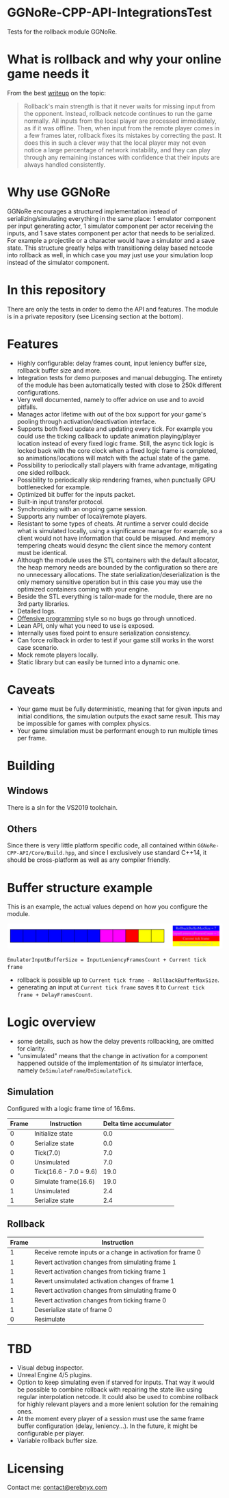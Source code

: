 # GGNoRe-CPP-API-IntegrationsTest

Tests for the rollback module GGNoRe.

# What is rollback and why your online game needs it

From the best [writeup](https://ki.infil.net/w02-netcode-p4.html) on the topic:

> Rollback's main strength is that it never waits for missing input from the opponent. Instead, rollback netcode continues to run the game normally. All inputs from the local player are processed immediately, as if it was offline. Then, when input from the remote player comes in a few frames later, rollback fixes its mistakes by correcting the past. It does this in such a clever way that the local player may not even notice a large percentage of network instability, and they can play through any remaining instances with confidence that their inputs are always handled consistently.

# Why use GGNoRe

GGNoRe encourages a structured implementation instead of serializing/simulating everything in the same place: 1 emulator component per input generating actor, 1 simulator component per actor receiving the inputs, and 1 save states component per actor that needs to be serialized. For example a projectile or a character would have a simulator and a save state. This structure greatly helps with transitioning delay based netcode into rollback as well, in which case you may just use your simulation loop instead of the simulator component.

# In this repository

There are only the tests in order to demo the API and features. The module is in a private repository (see Licensing section at the bottom).

# Features

- Highly configurable: delay frames count, input leniency buffer size, rollback buffer size and more.
- Integration tests for demo purposes and manual debugging. The entirety of the module has been automatically tested with close to 250k different configurations.
- Very well documented, namely to offer advice on use and to avoid pitfalls.
- Manages actor lifetime with out of the box support for your game's pooling through activation/deactivation interface.
- Supports both fixed update and updating every tick. For example you could use the ticking callback to update animation playing/player location instead of every fixed logic frame. Still, the async tick logic is locked back with the core clock when a fixed logic frame is completed, so animations/locations will match with the actual state of the game.
- Possibility to periodically stall players with frame advantage, mitigating one sided rollback.
- Possibility to periodically skip rendering frames, when punctually GPU bottlenecked for example.
- Optimized bit buffer for the inputs packet.
- Built-in input transfer protocol.
- Synchronizing with an ongoing game session.
- Supports any number of local/remote players.
- Resistant to some types of cheats. At runtime a server could decide what is simulated locally, using a significance manager for example, so a client would not have information that could be misused. And memory tempering cheats would desync the client since the memory content must be identical.
- Although the module uses the STL containers with the default allocator, the heap memory needs are bounded by the configuration so there are no unnecessary allocations. The state serialization/deserialization is the only memory sensitive operation but in this case you may use the optimized containers coming with your engine.
- Beside the STL everything is tailor-made for the module, there are no 3rd party libraries.
- Detailed logs.
- [Offensive programming](https://en.wikipedia.org/wiki/Offensive_programming) style so no bugs go through unnoticed.
- Lean API, only what you need to use is exposed.
- Internally uses fixed point to ensure serialization consistency.
- Can force rollback in order to test if your game still works in the worst case scenario.
- Mock remote players locally.
- Static library but can easily be turned into a dynamic one.

# Caveats

- Your game must be fully deterministic, meaning that for given inputs and initial conditions, the simulation outputs the exact same result. This may be impossible for games with complex physics.
- Your game simulation must be performant enough to run multiple times per frame.

# Building

## Windows

There is a sln for the VS2019 toolchain.

## Others

Since there is very little platform specific code, all contained within `GGNoRe-CPP-API/Core/Build.hpp`, and since I exclusively use standard C++14, it should be cross-platform as well as any compiler friendly.

# Buffer structure example

This is an example, the actual values depend on how you configure the module.

<!---
graphviz
digraph G {
  { 
    node [shape=plaintext fontcolor=silver]
    
    buffer [label=<<TABLE BORDER="0" CELLBORDER="1" CELLSPACING="0">
    <TR>
        <td BGCOLOR="blue" WIDTH="50" HEIGHT="50"></td>
        <td BGCOLOR="blue" WIDTH="50" HEIGHT="50"></td>
        <td BGCOLOR="blue" WIDTH="50" HEIGHT="50"></td>
        <td BGCOLOR="blue" WIDTH="50" HEIGHT="50"></td>
        <td BGCOLOR="blue" WIDTH="50" HEIGHT="50"></td>
        <td BGCOLOR="blue" WIDTH="50" HEIGHT="50"></td>
        <td BGCOLOR="blue" WIDTH="50" HEIGHT="50"></td>
        <td BGCOLOR="fuchsia" WIDTH="50" HEIGHT="50"></td>
        <td BGCOLOR="fuchsia" WIDTH="50" HEIGHT="50"></td>
        <td BGCOLOR="red" WIDTH="50" HEIGHT="50"></td>
        <td BGCOLOR="yellow" WIDTH="50" HEIGHT="50"></td>
        <td BGCOLOR="yellow" WIDTH="50" HEIGHT="50"></td>
    </TR>
    </TABLE>>];
    
    legend [label=<<TABLE BORDER="0" CELLBORDER="0" CELLSPACING="0">
    <TR><td BGCOLOR="blue">RollbackBufferMaxSize = 7</td></TR>
    <TR><td BGCOLOR="fuchsia">InputLeniencyFramesCount = 2</td></TR>
    <TR><td BGCOLOR="red">Current tick frame</td></TR>
    <TR><td BGCOLOR="yellow">DelayFramesCount = 2</td></TR>
    </TABLE>>];
  }
}
--->

![Buffer structure](./buffer_structure.svg)

`EmulatorInputBufferSize = InputLeniencyFramesCount + Current tick frame`

- rollback is possible up to `Current tick frame - RollbackBufferMaxSize`.
- generating an input at `Current tick frame` saves it to `Current tick frame + DelayFramesCount`.

# Logic overview

- some details, such as how the delay prevents rollbacking, are omitted for clarity.
- "unsimulated" means that the change in activation for a component happened outside of the implementation of its simulator interface, namely `OnSimulateFrame`/`OnSimulateTick`.

## Simulation

Configured with a logic frame time of 16.6ms.

|Frame|Instruction|Delta time accumulator|
|-|-|-|
|0|Initialize state|0.0|
|0|Serialize state|0.0|
|0|Tick(7.0)|7.0|
|0|Unsimulated|7.0|
|0|Tick(16.6 - 7.0 = 9.6)|19.0|
|0|Simulate frame(16.6)|19.0|
|1|Unsimulated|2.4|
|1|Serialize state|2.4|

## Rollback

|Frame|Instruction|
|-|-|
|1|Receive remote inputs or a change in activation for frame 0|
|1|Revert activation changes from simulating frame 1|
|1|Revert activation changes from ticking frame 1|
|1|Revert unsimulated activation changes of frame 1|
|1|Revert activation changes from simulating frame 0|
|1|Revert activation changes from ticking frame 0|
|1|Deserialize state of frame 0|
|0|Resimulate|

# TBD

- Visual debug inspector.
- Unreal Engine 4/5 plugins.
- Option to keep simulating even if starved for inputs. That way it would be possible to combine rollback with repairing the state like using regular interpolation netcode. It could also be used to combine rollback for highly relevant players and a more lenient solution for the remaining ones.
- At the moment every player of a session must use the same frame buffer configuration (delay, leniency...). In the future, it might be configurable per player.
- Variable rollback buffer size.

# Licensing

Contact me: contact@erebnyx.com
